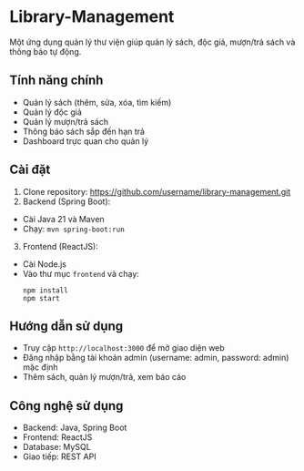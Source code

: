 # Library-Management
Một ứng dụng quản lý thư viện giúp quản lý sách, độc giả, mượn/trả sách và thông báo tự động.
## Tính năng chính
- Quản lý sách (thêm, sửa, xóa, tìm kiếm)
- Quản lý độc giả
- Quản lý mượn/trả sách
- Thông báo sách sắp đến hạn trả
- Dashboard trực quan cho quản lý
## Cài đặt
1. Clone repository: https://github.com/username/library-management.git
2. Backend (Spring Boot):
- Cài Java 21 và Maven
- Chạy: `mvn spring-boot:run`
3. Frontend (ReactJS):
- Cài Node.js
- Vào thư mục `frontend` và chạy:
  ```
  npm install
  npm start
  ```
## Hướng dẫn sử dụng
- Truy cập `http://localhost:3000` để mở giao diện web
- Đăng nhập bằng tài khoản admin (username: admin, password: admin) mặc định
- Thêm sách, quản lý mượn/trả, xem báo cáo
## Công nghệ sử dụng
- Backend: Java, Spring Boot
- Frontend: ReactJS
- Database: MySQL
- Giao tiếp: REST API
